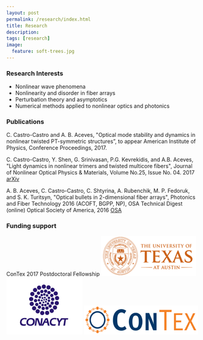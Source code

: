 ```yaml
---
layout: post
permalink: /research/index.html
title: Research
description: 
tags: [research]
image:
  feature: soft-trees.jpg
---
```



### Research Interests
* Nonlinear wave phenomena
* Nonlinearity and disorder in fiber arrays
* Perturbation theory and asymptotics
* Numerical methods applied to nonlinear optics and photonics

### Publications

C. Castro-Castro and A. B. Aceves, "Optical mode stability and dynamics in nonlinear twisted PT-symmetric structures”, to appear American Institute of Physics, Conference Proceedings, 2017.

C. Castro-Castro, Y. Shen, G. Srinivasan, P.G. Kevrekidis, and A.B. Aceves, "Light dynamics in nonlinear trimers and twisted multicore fibers", Journal of Nonlinear Optical Physics & Materials, Volume No.25, Issue No. 04. 2017 [arXiv](https://arxiv.org/abs/1611.00021)

A. B. Aceves, C. Castro-Castro, C. Shtyrina, A. Rubenchik, M. P. Fedoruk, and S. K. Turitsyn, "Optical bullets in 2-dimensional fiber arrays",  Photonics and Fiber Technology 2016 (ACOFT, BGPP, NP), OSA Technical Digest (online) Optical Society of America, 2016 [OSA](https://www.osapublishing.org/abstract.cfm?uri=NP-2016-NW5A.3)


### Funding support
ConTex 2017 Postdoctoral Fellowship
<img src="/images/utaustin.png" alt="UT Austin logo" style="width:250px;height:105px;"> 
<img src="/images/conacyt.jpeg" alt="CONACYT logo" style="width:200px;height:150px;">
<img src="/images/contex.jpeg" alt="ConTex logo" style="width:300px;height:75px;">






